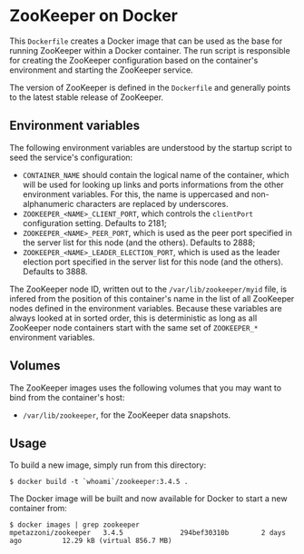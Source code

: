 ZooKeeper on Docker
===================

This `Dockerfile` creates a Docker image that can be used as the base for
running ZooKeeper within a Docker container. The run script is responsible for
creating the ZooKeeper configuration based on the container's environment and
starting the ZooKeeper service.

The version of ZooKeeper is defined in the `Dockerfile` and generally points to
the latest stable release of ZooKeeper.

Environment variables
---------------------

The following environment variables are understood by the startup script to
seed the service's configuration:

  - `CONTAINER_NAME` should contain the logical name of the container,
    which will be used for looking up links and ports informations from the
    other environment variables. For this, the name is uppercased and
    non-alphanumeric characters are replaced by underscores.
  - `ZOOKEEPER_<NAME>_CLIENT_PORT`, which controls the `clientPort`
    configuration setting. Defaults to 2181;
  - `ZOOKEEPER_<NAME>_PEER_PORT`, which is used as the peer port specified in
    the server list for this node (and the others). Defaults to 2888;
  - `ZOOKEEPER_<NAME>_LEADER_ELECTION_PORT`, which is used as the leader
    election port specified in the server list for this node (and the others).
    Defaults to 3888.

The ZooKeeper node ID, written out to the `/var/lib/zookeeper/myid` file, is
infered from the position of this container's name in the list of all ZooKeeper
nodes defined in the environment variables. Because these variables are always
looked at in sorted order, this is deterministic as long as all ZooKeeper node
containers start with the same set of `ZOOKEEPER_*` environment variables.

Volumes
-------

The ZooKeeper images uses the following volumes that you may want to bind from
the container's host:

  - `/var/lib/zookeeper`, for the ZooKeeper data snapshots.

Usage
-----

To build a new image, simply run from this directory:

```
$ docker build -t `whoami`/zookeeper:3.4.5 .
```

The Docker image will be built and now available for Docker to start a new
container from:

```
$ docker images | grep zookeeper
mpetazzoni/zookeeper   3.4.5              294bef30310b        2 days ago          12.29 kB (virtual 856.7 MB)
```
